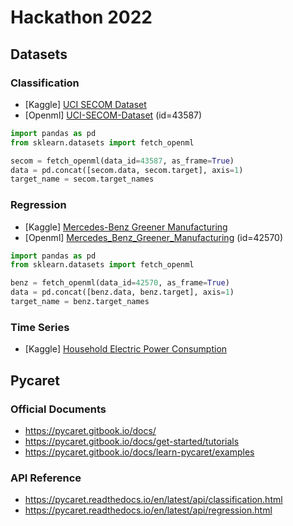 # Hackathon 2022

## Datasets

### Classification
* [Kaggle] [UCI SECOM Dataset](https://www.kaggle.com/datasets/paresh2047/uci-semcom)
* [Openml] [UCI-SECOM-Dataset](https://www.openml.org/search?type=data&status=active&id=43587) (id=43587)

```python
import pandas as pd
from sklearn.datasets import fetch_openml

secom = fetch_openml(data_id=43587, as_frame=True)
data = pd.concat([secom.data, secom.target], axis=1)
target_name = secom.target_names
```

### Regression
* [Kaggle] [Mercedes-Benz Greener Manufacturing](https://www.kaggle.com/c/mercedes-benz-greener-manufacturing)
* [Openml] [Mercedes_Benz_Greener_Manufacturing](https://www.openml.org/search?type=data&status=active&id=42570) (id=42570)

```python
import pandas as pd
from sklearn.datasets import fetch_openml

benz = fetch_openml(data_id=42570, as_frame=True)
data = pd.concat([benz.data, benz.target], axis=1)
target_name = benz.target_names
```

### Time Series
* [Kaggle] [Household Electric Power Consumption](https://www.kaggle.com/datasets/uciml/electric-power-consumption-data-set)


## Pycaret

### Official Documents
* https://pycaret.gitbook.io/docs/
* https://pycaret.gitbook.io/docs/get-started/tutorials
* https://pycaret.gitbook.io/docs/learn-pycaret/examples

### API Reference
* https://pycaret.readthedocs.io/en/latest/api/classification.html
* https://pycaret.readthedocs.io/en/latest/api/regression.html
